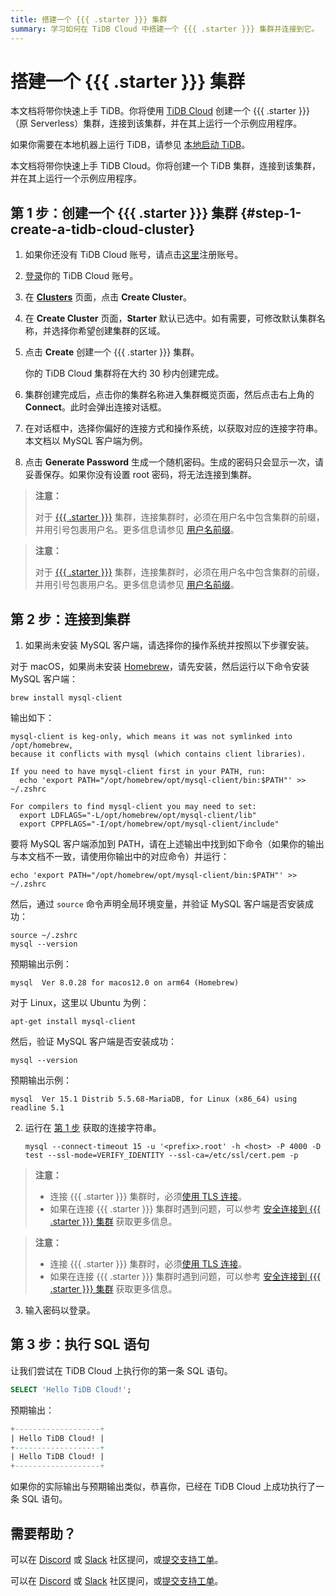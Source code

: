 ```yaml
---
title: 搭建一个 {{{ .starter }}} 集群
summary: 学习如何在 TiDB Cloud 中搭建一个 {{{ .starter }}} 集群并连接到它。
---
```


<!-- markdownlint-disable MD029 -->

# 搭建一个 {{{ .starter }}} 集群

<CustomContent platform="tidb">

本文档将带你快速上手 TiDB。你将使用 [TiDB Cloud](https://www.pingcap.com/tidb-cloud) 创建一个 {{{ .starter }}}（原 Serverless）集群，连接到该集群，并在其上运行一个示例应用程序。

如果你需要在本地机器上运行 TiDB，请参见 [本地启动 TiDB](/quick-start-with-tidb.md)。

</CustomContent>

<CustomContent platform="tidb-cloud">

本文档将带你快速上手 TiDB Cloud。你将创建一个 TiDB 集群，连接到该集群，并在其上运行一个示例应用程序。

</CustomContent>

## 第 1 步：创建一个 {{{ .starter }}} 集群 {#step-1-create-a-tidb-cloud-cluster}

1. 如果你还没有 TiDB Cloud 账号，请点击[这里](https://tidbcloud.com/free-trial)注册账号。

2. [登录](https://tidbcloud.com/)你的 TiDB Cloud 账号。

3. 在 [**Clusters**](https://tidbcloud.com/console/clusters) 页面，点击 **Create Cluster**。

4. 在 **Create Cluster** 页面，**Starter** 默认已选中。如有需要，可修改默认集群名称，并选择你希望创建集群的区域。

5. 点击 **Create** 创建一个 {{{ .starter }}} 集群。

    你的 TiDB Cloud 集群将在大约 30 秒内创建完成。

6. 集群创建完成后，点击你的集群名称进入集群概览页面，然后点击右上角的 **Connect**。此时会弹出连接对话框。

7. 在对话框中，选择你偏好的连接方式和操作系统，以获取对应的连接字符串。本文档以 MySQL 客户端为例。

8. 点击 **Generate Password** 生成一个随机密码。生成的密码只会显示一次，请妥善保存。如果你没有设置 root 密码，将无法连接到集群。

<CustomContent platform="tidb">

> **注意：**
>
> 对于 [{{{ .starter }}}](https://docs.pingcap.com/tidbcloud/select-cluster-tier#tidb-cloud-serverless) 集群，连接集群时，必须在用户名中包含集群的前缀，并用引号包裹用户名。更多信息请参见 [用户名前缀](https://docs.pingcap.com/tidbcloud/select-cluster-tier#user-name-prefix)。

</CustomContent>

<CustomContent platform="tidb-cloud">

> **注意：**
>
> 对于 [{{{ .starter }}}](https://docs.pingcap.com/tidbcloud/select-cluster-tier#tidb-cloud-serverless) 集群，连接集群时，必须在用户名中包含集群的前缀，并用引号包裹用户名。更多信息请参见 [用户名前缀](/tidb-cloud/select-cluster-tier.md#user-name-prefix)。

</CustomContent>

## 第 2 步：连接到集群

1. 如果尚未安装 MySQL 客户端，请选择你的操作系统并按照以下步骤安装。

<SimpleTab>

<div label="macOS">

对于 macOS，如果尚未安装 [Homebrew](https://brew.sh/index)，请先安装，然后运行以下命令安装 MySQL 客户端：

```shell
brew install mysql-client
```

输出如下：

```
mysql-client is keg-only, which means it was not symlinked into /opt/homebrew,
because it conflicts with mysql (which contains client libraries).

If you need to have mysql-client first in your PATH, run:
  echo 'export PATH="/opt/homebrew/opt/mysql-client/bin:$PATH"' >> ~/.zshrc

For compilers to find mysql-client you may need to set:
  export LDFLAGS="-L/opt/homebrew/opt/mysql-client/lib"
  export CPPFLAGS="-I/opt/homebrew/opt/mysql-client/include"
```

要将 MySQL 客户端添加到 PATH，请在上述输出中找到如下命令（如果你的输出与本文档不一致，请使用你输出中的对应命令）并运行：

```shell
echo 'export PATH="/opt/homebrew/opt/mysql-client/bin:$PATH"' >> ~/.zshrc
```

然后，通过 `source` 命令声明全局环境变量，并验证 MySQL 客户端是否安装成功：

```shell
source ~/.zshrc
mysql --version
```

预期输出示例：

```
mysql  Ver 8.0.28 for macos12.0 on arm64 (Homebrew)
```

</div>

<div label="Linux">

对于 Linux，这里以 Ubuntu 为例：

```shell
apt-get install mysql-client
```

然后，验证 MySQL 客户端是否安装成功：

```shell
mysql --version
```

预期输出示例：

```
mysql  Ver 15.1 Distrib 5.5.68-MariaDB, for Linux (x86_64) using readline 5.1
```

</div>

</SimpleTab>

2. 运行在 [第 1 步](#step-1-create-a-tidb-cloud-cluster) 获取的连接字符串。

    
    ```shell
    mysql --connect-timeout 15 -u '<prefix>.root' -h <host> -P 4000 -D test --ssl-mode=VERIFY_IDENTITY --ssl-ca=/etc/ssl/cert.pem -p
    ```

<CustomContent platform="tidb">

> **注意：**
>
> - 连接 {{{ .starter }}} 集群时，必须[使用 TLS 连接](https://docs.pingcap.com/tidbcloud/secure-connections-to-serverless-clusters)。
> - 如果在连接 {{{ .starter }}} 集群时遇到问题，可以参考 [安全连接到 {{{ .starter }}} 集群](https://docs.pingcap.com/tidbcloud/secure-connections-to-serverless-clusters) 获取更多信息。

</CustomContent>

<CustomContent platform="tidb-cloud">

> **注意：**
>
> - 连接 {{{ .starter }}} 集群时，必须[使用 TLS 连接](/tidb-cloud/secure-connections-to-serverless-clusters.md)。
> - 如果在连接 {{{ .starter }}} 集群时遇到问题，可以参考 [安全连接到 {{{ .starter }}} 集群](/tidb-cloud/secure-connections-to-serverless-clusters.md) 获取更多信息。

</CustomContent>

3. 输入密码以登录。

## 第 3 步：执行 SQL 语句

让我们尝试在 TiDB Cloud 上执行你的第一条 SQL 语句。

```sql
SELECT 'Hello TiDB Cloud!';
```

预期输出：

```sql
+-------------------+
| Hello TiDB Cloud! |
+-------------------+
| Hello TiDB Cloud! |
+-------------------+
```

如果你的实际输出与预期输出类似，恭喜你，已经在 TiDB Cloud 上成功执行了一条 SQL 语句。

## 需要帮助？

<CustomContent platform="tidb">

可以在 [Discord](https://discord.gg/DQZ2dy3cuc?utm_source=doc) 或 [Slack](https://slack.tidb.io/invite?team=tidb-community&channel=everyone&ref=pingcap-docs) 社区提问，或[提交支持工单](/support.md)。

</CustomContent>

<CustomContent platform="tidb-cloud">

可以在 [Discord](https://discord.gg/DQZ2dy3cuc?utm_source=doc) 或 [Slack](https://slack.tidb.io/invite?team=tidb-community&channel=everyone&ref=pingcap-docs) 社区提问，或[提交支持工单](https://tidb.support.pingcap.com/)。

</CustomContent>
